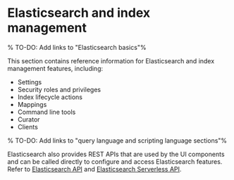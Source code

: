 # Elasticsearch and index management

% TO-DO: Add links to "Elasticsearch basics"%

This section contains reference information for Elasticsearch and index management features, including:

* Settings
* Security roles and privileges
* Index lifecycle actions
* Mappings
* Command line tools
* Curator
* Clients

% TO-DO: Add links to "query language and scripting language sections"%

Elasticsearch also provides REST APIs that are used by the UI components and can be called directly to configure and access Elasticsearch features.
Refer to [Elasticsearch API](https://www.elastic.co/docs/api/doc/elasticsearch) and [Elasticsearch Serverless API](https://www.elastic.co/docs/api/doc/elasticsearch-serverless).